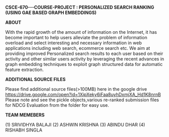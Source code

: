 **CSCE-670---COURSE-PROJECT : PERSONALIZED SEARCH RANKING (USING GAE BASED GRAPH EMBEDDINGS)**

**ABOUT** 

With the rapid growth of the amount of information on the Internet, it has become important to  help users alleviate the problem of information overload and select interesting and necessary information in web applications including web search, ecommerce search etc. We aim at providing improved Personalized search results to each user based on their activity and other similar users activity by leveraging the recent advances in graph embedding techniques to exploit graph structured data for automatic feature extraction.

**ADDITIONAL SOURCE FILES**

Please find additional source files(>100MB) here in the google drive
https://drive.google.com/open?id=1XipXeky6iFaa8uyhDxmjXA_Hd1K8nrnB
Please note and see the pickle objects,various re-ranked submission files for NDCG Evaluation from the folder for easy use. 

**TEAM MEMEBERS**

(1) SRIVIDHYA BALAJI
(2) ASHWIN KRISHNA
(3) ABINDU DHAR
(4) RISHABH SINGLA
